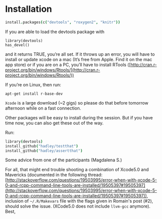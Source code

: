 
# Installation 

```coffee
install.packages(c("devtools", "roxygen2", "knitr"))
```

If you are able to load the devtools package with

```
library(devtools)
has_devel()
```  

and it returns TRUE, you’re all set. If it throws up an error, you will have to install or update xcode on a mac (It’s free from Apple. Find it on the mac app store) or if you are on a PC, you’ll have to install RTools ([http://cran.r-project.org/bin/windows/Rtools/](http://cran.r-project.org/bin/windows/Rtools/))

If you’re on Linux, then run:

```
apt-get install r-base-dev
```
`Xcode` is a large download (~2 gigs) so please do that before tomorrow afternoon while on a fast connection.

Other packages will be easy to install during the session. But if you have time now, you can also get these out of the way.

Run:

```coffee
library(devtools)
install_github("hadley/testthat")
install_github("hadley/assertthat")
```

Some advice from one of the participants (Magdalena S.)

For all, that might end trouble shooting a combination of Xcode5.0 and Mavericks (documented in the following thread: [http://stackoverflow.com/questions/19503995/error-when-with-xcode-5-0-and-rcpp-command-line-tools-are-installed/19505397#19505397](http://stackoverflow.com/questions/19503995/error-when-with-xcode-5-0-and-rcpp-command-line-tools-are-installed/19505397#19505397)), inclusion of `~/.R/Makevars` file with the flags given in Romain's post (#2), should solve the issue.
(XCode5.0 does not include `llvm-gcc` anymore).
Best, 
